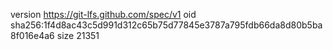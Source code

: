 version https://git-lfs.github.com/spec/v1
oid sha256:1f4d8ac43c5d991d312c65b75d77845e3787a795fdb66da8d80b5ba8f016e4a6
size 21351

